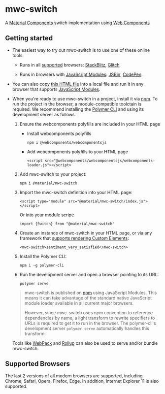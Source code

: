 # mwc-switch
A [Material Components](https://material.io/components/) switch implementation using [Web Components](https://www.webcomponents.org/introduction)

## Getting started

 * The easiest way to try out mwc-switch is to use one of these online tools:

    * Runs in all [supported](#supported-browsers) browsers: [StackBlitz](https://stackblitz.com/edit/mwc-icon-example?file=index.js), [Glitch](https://glitch.com/edit/#!/mwc-icon-example?path=index.html)

    * Runs in browsers with [JavaScript Modules](https://caniuse.com/#search=modules): [JSBin](http://jsbin.com/qibisux/edit?html,output),
    [CodePen](https://codepen.io/azakus/pen/deZLja).

* You can also copy [this HTML file](https://gist.githubusercontent.com/azakus/f01e9fc2ed04e781ad5a52ded7b296e7/raw/266f2f4f91cbfe89b2acc6ec63957b1a3cfe9b39/index.html) into a local file and run it in any browser that supports [JavaScript Modules]((https://caniuse.com/#search=modules)).

* When you're ready to use mwc-switch in a project, install it via [npm](https://www.npmjs.com/). To run the project in the browser, a module-compatible toolctain is required. We recommend installing the [Polymer CLI](https://github.com/Polymer/polymer-cli) and using its development server as follows.

  1. Ensure the webcomponents polyfills are included in your HTML page

      - Install webcomponents polyfills

          ```npm i @webcomponents/webcomponentsjs```

      - Add webcomponents polyfills to your HTML page

          ```<script src="@webcomponents/webcomponentsjs/webcomponents-loader.js"></script>```

  1. Add mwc-switch to your project:

      ```npm i @material/mwc-switch```

  1. Import the mwc-switch definition into your HTML page:

      ```<script type="module" src="@material/mwc-switch/index.js"></script>```

      Or into your module script:

      ```import {Switch} from "@material/mwc-switch"```

  1. Create an instance of mwc-switch in your HTML page, or via any framework that [supports rendering Custom Elements](https://custom-elements-everywhere.com/):

      ```<mwc-switch>sentiment_very_satisfied</mwc-switch>```

  1. Install the Polymer CLI:

      ```npm i -g polymer-cli```

  1. Run the development server and open a browser pointing to its URL:

      ```polymer serve```

  > mwc-switch is published on [npm](https://www.npmjs.com/package/@material/mwc-switch) using JavaScript Modules.
  This means it can take advantage of the standard native JavaScript module loader available in all current major browsers.
  >
  > However, since mwc-switch uses npm convention to reference dependencies by name, a light transform to rewrite specifiers to URLs is required to get it to run in the browser. The polymer-cli's development server `polymer serve` automatically handles this transform.

  Tools like [WebPack](https://webpack.js.org/) and [Rollup](https://rollupjs.org/) can also be used to serve and/or bundle mwc-switch.

## Supported Browsers

The last 2 versions of all modern browsers are supported, including
Chrome, Safari, Opera, Firefox, Edge. In addition, Internet Explorer 11 is also supported.